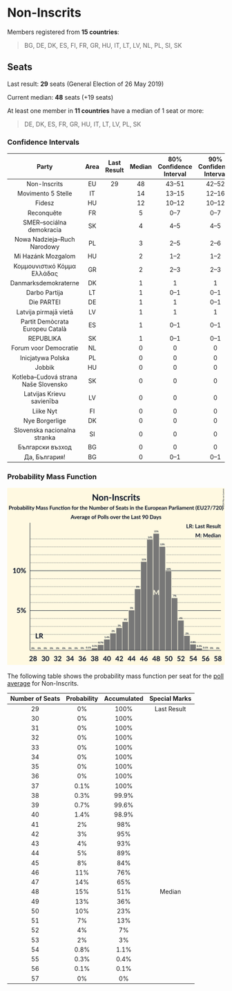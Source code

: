 # Non-Inscrits

Members registered from **15 countries**:

> BG, DE, DK, ES, FI, FR, GR, HU, IT, LT, LV, NL, PL, SI, SK

## Seats

Last result: **29** seats (General Election of 26 May 2019)

Current median: **48** seats (+19 seats)

At least one member in **11 countries** have a median of 1 seat or more:

> DE, DK, ES, FR, GR, HU, IT, LT, LV, PL, SK

### Confidence Intervals

| Party | Area | Last Result | Median | 80% Confidence Interval | 90% Confidence Interval | 95% Confidence Interval | 99% Confidence Interval |
|:-----:|:----:|:-----------:|:------:|:-----------------------:|:-----------------------:|:-----------------------:|:-----------------------:|
| Non-Inscrits | EU | 29 | 48 | 43–51 | 42–52 | 41–53 | 39–54 |
| Movimento 5 Stelle | IT | | 14 | 13–15 | 12–16 | 12–17 | 12–17 |
| Fidesz | HU | | 12 | 10–12 | 10–12 | 10–13 | 10–13 |
| Reconquête | FR | | 5 | 0–7 | 0–7 | 0–8 | 0–8 |
| SMER–sociálna demokracia | SK | | 4 | 4–5 | 4–5 | 4–5 | 3–5 |
| Nowa Nadzieja–Ruch Narodowy | PL | | 3 | 2–5 | 2–6 | 2–6 | 0–6 |
| Mi Hazánk Mozgalom | HU | | 2 | 1–2 | 1–2 | 1–3 | 1–3 |
| Κομμουνιστικό Κόμμα Ελλάδας | GR | | 2 | 2–3 | 2–3 | 2–3 | 2–3 |
| Danmarksdemokraterne | DK | | 1 | 1 | 1 | 1 | 1–2 |
| Darbo Partija | LT | | 1 | 0–1 | 0–1 | 0–1 | 0–1 |
| Die PARTEI | DE | | 1 | 1 | 0–1 | 0–1 | 0–2 |
| Latvija pirmajā vietā | LV | | 1 | 1 | 1 | 1–2 | 1–2 |
| Partit Demòcrata Europeu Català | ES | | 1 | 0–1 | 0–1 | 0–1 | 0–2 |
| REPUBLIKA | SK | | 1 | 0–1 | 0–1 | 0–1 | 0–1 |
| Forum voor Democratie | NL | | 0 | 0 | 0 | 0 | 0 |
| Inicjatywa Polska | PL | | 0 | 0 | 0 | 0 | 0 |
| Jobbik | HU | | 0 | 0 | 0 | 0–1 | 0–1 |
| Kotleba–Ľudová strana Naše Slovensko | SK | | 0 | 0 | 0 | 0 | 0 |
| Latvijas Krievu savienība | LV | | 0 | 0 | 0 | 0 | 0 |
| Liike Nyt | FI | | 0 | 0 | 0 | 0 | 0 |
| Nye Borgerlige | DK | | 0 | 0 | 0 | 0 | 0 |
| Slovenska nacionalna stranka | SI | | 0 | 0 | 0 | 0 | 0 |
| Български възход | BG | | 0 | 0 | 0 | 0 | 0 |
| Да, България! | BG | | 0 | 0–1 | 0–1 | 0–1 | 0–1 |

### Probability Mass Function

![Graph with seats probability mass function not yet produced](average-2024-01-31-seats-pmf-non-inscrits.png "Seats Probability Mass Function")

The following table shows the probability mass function per seat for the [poll average](average-2024-01-31.html) for Non-Inscrits.

| Number of Seats | Probability | Accumulated | Special Marks |
|:---------------:|:-----------:|:-----------:|:-------------:|
| 29 | 0% | 100% | Last Result |
| 30 | 0% | 100% |  |
| 31 | 0% | 100% |  |
| 32 | 0% | 100% |  |
| 33 | 0% | 100% |  |
| 34 | 0% | 100% |  |
| 35 | 0% | 100% |  |
| 36 | 0% | 100% |  |
| 37 | 0.1% | 100% |  |
| 38 | 0.3% | 99.9% |  |
| 39 | 0.7% | 99.6% |  |
| 40 | 1.4% | 98.9% |  |
| 41 | 2% | 98% |  |
| 42 | 3% | 95% |  |
| 43 | 4% | 93% |  |
| 44 | 5% | 89% |  |
| 45 | 8% | 84% |  |
| 46 | 11% | 76% |  |
| 47 | 14% | 65% |  |
| 48 | 15% | 51% | Median |
| 49 | 13% | 36% |  |
| 50 | 10% | 23% |  |
| 51 | 7% | 13% |  |
| 52 | 4% | 7% |  |
| 53 | 2% | 3% |  |
| 54 | 0.8% | 1.1% |  |
| 55 | 0.3% | 0.4% |  |
| 56 | 0.1% | 0.1% |  |
| 57 | 0% | 0% |  |


